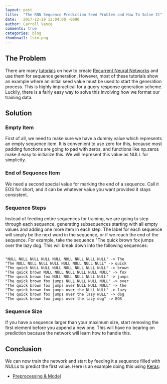 ```yaml
---
layout: post
title:  "The RNN Sequence Prediction Seed Problem and How To Solve It"
date:   2017-12-29 12:04:00 -0600
author: Carroll Vance
comments: true
categories: blog
thumbnail: lstm.png
---
```

## The Problem
There are many [tutorials][mlm] on how to create [Recurrent Neural Networks][rnn] and use them for sequence generation. However, most of these tutorials show an example where an initial seed value must be used to start the generation process. This is highly impractical for a query response generation scheme. Luckily, there is a fairly easy way to solve this involving how we format our training data.

## Solution
### Empty Item
First of all, we need to make sure we have a dummy value which represents an empty sequence item. It is convenient to use zero for this, because most padding functions are going to pad with zeros, and functions like np.zeros make it easy to initialize this. We will represent this value as NULL for simplicity.
### End of Sequence Item
We need a second special value for marking the end of a sequence. Call it EOS for short, and it can be whatever value you want provided it stays consistent.
### Sequence Steps
Instead of feeding entire sequences for training, we are going to step through each sequence, generating subsequences starting with all empty values and adding one more item in each step. The label for each sequence will simply be the next word in the sequence, or <EOS> if we reach the end of the sequence. For example, take the sequence "The quick brown fox jumps over the lazy dog. This will break down into the following sequences:
<pre><code class="python">
"NULL NULL NULL NULL NULL NULL NULL NULL NULL" -> The
"The NULL NULL NULL NULL NULL NULL NULL NULL" -> quick
"The quick NULL NULL NULL NULL NULL NULL NULL" -> brown
"The quick brown NULL NULL NULL NULL NULL NULL" -> fox
"The quick brown fox NULL NULL NULL NULL NULL" -> jumps
"The quick brown fox jumps NULL NULL NULL NULL" -> over
"The quick brown fox jumps over NULL NULL NULL" -> the
"The quick brown fox jumps over the NULL NULL" -> lazy
"The quick brown fox jumps over the lazy NULL" -> dog
"The quick brown fox jumps over the lazy dog" -> EOS
</code></pre>
### Sequence Size
If you have a sequence larger than your maximum size, start removing the first element before you append a new one. This will have no bearing on prediction because the network will learn how to handle this.
## Conclusion
We can now train the network and start by feeding it a sequence filled with NULLs to predict the first value. Here is an example doing this using [Keras][keras]:
- [Preprocessing & Model][model]

[mlm]: https://machinelearningmastery.com/text-generation-lstm-recurrent-neural-networks-python-keras/
[keras]: https://keras.io
[model]: https://github.com/csvance/armchair-expert/blob/master/models/structure.py
[rnn]: https://en.wikipedia.org/wiki/Recurrent_neural_network
